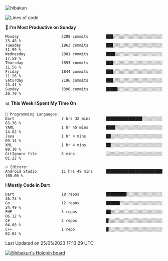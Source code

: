 <img src="https://komarev.com/ghpvc/?username=hibakun&label=Profile%20Views&color=0e75b6&style=flat" alt="hibakun" />

<!--START_SECTION:waka-->
![Lines of code](https://img.shields.io/badge/From%20Hello%20World%20I%27ve%20Written-4.6%20million%20lines%20of%20code-blue)

📅 **I'm Most Productive on Sunday** 

```text
Monday                   2208 commits        ███░░░░░░░░░░░░░░░░░░░░░░   13.48 % 
Tuesday                  1963 commits        ███░░░░░░░░░░░░░░░░░░░░░░   11.99 % 
Wednesday                2881 commits        ████░░░░░░░░░░░░░░░░░░░░░   17.59 % 
Thursday                 1893 commits        ███░░░░░░░░░░░░░░░░░░░░░░   11.56 % 
Friday                   1844 commits        ███░░░░░░░░░░░░░░░░░░░░░░   11.26 % 
Saturday                 2196 commits        ███░░░░░░░░░░░░░░░░░░░░░░   13.41 % 
Sunday                   3390 commits        █████░░░░░░░░░░░░░░░░░░░░   20.70 % 
```


📊 **This Week I Spent My Time On** 

```text
💬 Programming Languages: 
Dart                     7 hrs 32 mins       ████████████████░░░░░░░░░   63.76 % 
YAML                     1 hr 45 mins        ████░░░░░░░░░░░░░░░░░░░░░   14.82 % 
Java                     1 hr 4 mins         ██░░░░░░░░░░░░░░░░░░░░░░░   09.14 % 
XML                      1 hr 4 mins         ██░░░░░░░░░░░░░░░░░░░░░░░   09.10 % 
GitIgnore file           8 mins              ░░░░░░░░░░░░░░░░░░░░░░░░░   01.22 % 

🔥 Editors: 
Android Studio           11 hrs 49 mins      █████████████████████████   100.00 % 
```

**I Mostly Code in Dart** 

```text
Dart                     18 repos            █████████░░░░░░░░░░░░░░░░   36.73 % 
Go                       12 repos            ██████░░░░░░░░░░░░░░░░░░░   24.49 % 
PHP                      3 repos             ██░░░░░░░░░░░░░░░░░░░░░░░   06.12 % 
C#                       2 repos             █░░░░░░░░░░░░░░░░░░░░░░░░   04.08 % 
C++                      1 repo              █░░░░░░░░░░░░░░░░░░░░░░░░   02.04 % 
```




 Last Updated on 25/05/2023 17:13:29 UTC
<!--END_SECTION:waka-->

[![@hibakun's Holopin board](https://holopin.me/hibakun)](https://holopin.io/@hibakun)
